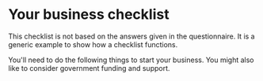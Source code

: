 # Your business checklist

<p>
<div class="prototype-warning">
  <div class="prototype-warning-text">
  <i class="fa fa-exclamation-triangle warning-triangle"></i>
 This checklist is not based on the answers given in the questionnaire. It is a generic example to show how a checklist functions.
  </div>
</div>
</p>

You'll need to do the following things to start your business. You might also like to consider government funding and support.
